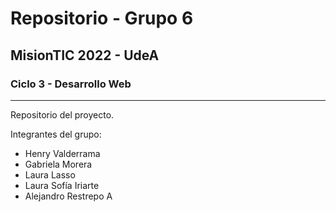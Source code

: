 # Repositorio - Grupo 6 
## MisionTIC 2022 - UdeA
### Ciclo 3 - Desarrollo Web
---
Repositorio del proyecto.


Integrantes del grupo:
- Henry Valderrama
- Gabriela Morera
- Laura Lasso 
- Laura Sofía Iriarte
- Alejandro Restrepo A
